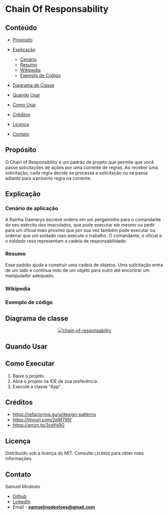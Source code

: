 <br />
<p >
  <h1>Chain Of Responsability</h1>
</p>

<!-- TABLE OF CONTENTS -->

## Conteúdo

- [Propósito](#Propósito)
- [Explicação](#Explicação)
  - [Cenário](#Cenário-De-Aplicação)
  - [Resumo](#Resumo)
  - [Wikipedia](#Wikipedia)
  - [Exemplo de Código](#Exemplo-de-código)
- [Diagrama de Classe](#Diagrama-de-Classe)

- [Quando Usar](#Quando-Usar)
- [Como Usar](#Como-Usar)
- [Créditos](#Créditos)
- [Licença](#Licença)
- [Contato](#Contato)

## Propósito
O Chain of Responsibility é um padrão de projeto que permite que você passe solicitações de ações por uma corrente de regras. Ao receber uma solicitação, cada regra decide se processa a solicitação ou se passa adiante para a próximo regra na corrente.

## Explicação
### Cenário de aplicação
A Rainha Daenerys escreve ordens em um pergaminho para o comandante do seu exército dos imaculados, que pode executar ele mesmo ou pedir para um oficial mais proximo que por sua vez também pode executar ou ordenar que um soldado raso execute o trabalho. O comandante, o oficial e o soldado raso representam a cadeia de responsabilidade.
### Resumo
Esse padrão ajuda a construir uma cadeia de objetos. Uma solicitação entra de um lado e continua indo de um objeto para outro até encontrar um manipulador adequado.
### Wikipedia
### Exemplo de código

## Diagrama de classe
<p align="center">
  <a href="https://github.com/SamuelModesto">
      <img alt="chain-of-responsability" src="https://github.com/SamuelModesto/Imagens/blob/master/Imagens%20Minerva/chain-of-responsability.png" />
  </a>
</p>

## Quando Usar


## Como Executar
 1. Baixe o projeto.
 2. Abra o projeto na IDE de sua preferência.
 3. Execute a classe "App".

## Créditos
- https://refactoring.guru/design-patterns
- https://tinyurl.com/2p9f795f
- https://amzn.to/3ceYsRG
## Licença

Distribuído sob a licença do MIT. Consulte `LICENSE` para obter mais informações.

## Contato
Samuel Modesto 
- [Github](https://github.com/SamuelModesto) 
- [LinkedIn](https://www.linkedin.com/in/samuelmodesto)
- Email - **samuelmodestoes@gmail.com**
